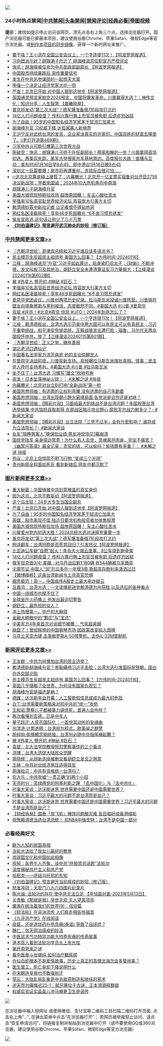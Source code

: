 ![](https://raw.githubusercontent.com/jsvpn/jsproxy/dev/64photo/fqnews-qr.jpg)

<div id="tt">
<h3>24小时热点禁闻|<a href="#%E4%B8%AD%E5%85%B1%E7%A6%81%E9%97%BB%E6%9B%B4%E5%A4%9A%E6%96%87%E7%AB%A0">中共禁闻</a>|<a href="#%E5%9B%BE%E7%89%87%E6%96%B0%E9%97%BB%E6%9B%B4%E5%A4%9A%E6%96%87%E7%AB%A0">头条禁闻</a>|<a href="#%E6%96%B0%E9%97%BB%E8%AF%84%E8%AE%BA%E6%9B%B4%E5%A4%9A%E6%96%87%E7%AB%A0">禁闻评论|<a href="#%E5%BF%85%E7%9C%8B%E7%BB%8F%E5%85%B8%E5%A5%BD%E6%96%87">经典必看</a>|<a href="https://fan1.xyz/3" target="_blank">带图视频</a></h3>
<div><b>提示：</b>微信如提示停止访问该网页，须先点击右上角三个点，选择浏览器打开。国产浏览器可能已屏蔽本项目，建议使用谷歌Chrome、苹果Safari、微软Edge等官方浏览器。或<a href="%E5%88%B6%E4%BD%9Cgit%E7%A6%81%E9%97%BB%E9%95%9C%E5%83%8F.md">制作本项目的同步镜像</a>，获得一个新的网址来推广。</div>
<ul>

<li><a href="/cbnews/20240116/1988631.md">要干啥？王小洪在全国公安会议上，一个字连提11次！【阿波罗网报道】</a></li>
<li><a href="/baitai/20240116/1988680.md">习向团派示好？胡锦涛子升迁了 胡海峰进京任职官方严控评论</a></li>
<li><a href="/cnnews/20240116/1988646.md">快讯！胡海峰被任命为中共民政部副部长 【阿波罗网报道】</a></li>
<li><a href="/finance/20240116/1988644.md">中国股市持续暴跌后 突传重要信号</a></li>
<li><a href="/cnnews/20240116/1988638.md">发生在中共总参谋部的一起惊天大案</a></li>
<li><a href="/baitai/20240117/1988878.md">李强一个决定让经济学家大吃一惊</a></li>
<li><a href="/topimagenews/20240117/1988910.md">严查！北京已开始 对中国人狠到这地步【阿波罗网报道】</a></li>
<li><a href="/sohnews/20240116/1988709.md">英国通灵预言家帕克2024预言，中国将爆发革命，川普赢得大选？｜神传文化｜知识分享｜人生智慧 【晨曦晓屋】</a></li>
<li><a href="/topimagenews/20240116/1988707.md">普京将发动“第三次大战”？德军爆准备俄7阶段攻打北约</a></li>
<li><a href="/topimagenews/20240116/1988629.md">14亿人打问题疫苗？ 传科兴靠行贿上市官员被免职 后遗症恐凶猛</a></li>
<li><a href="/topimagenews/20240116/1988793.md">为了自由！95岁的中国知名经济学家茅于轼流亡加拿大</a></li>
<li><a href="/ccpdope/20240117/1988860.md">胡海峰升官 习权威下降 达孤家寡人新境界</a></li>
<li><a href="/sohnews/20240116/1988642.md">王沪宁反对武统台湾的发言，企业家谈真实的许家印，中国百姓的财富去哪里了。《老灯开讲第469期》</a></li>
<li><a href="/ccpdope/20240117/1988880.md">习军中内斗可能引爆第三次世界大战</a></li>
<li><a href="/sohnews/20240116/1988727.md">陈破空：快讯：胡锦涛儿子终于升任副部长！两家和解的一步？川普赢得首场初选。两美兵失踪，美军大举搜索共军基地周边。百度股价大跌！直播与互动：美东时间1月16日早8点45、即中港台1月16日晚9点45</a></li>
<li><a href="/sohnews/20240116/1988735.md">深圳又一巨雷要爆！房市将再遭重创，连锁反应很可怕……</a></li>
<li><a href="/sohnews/20240117/1988820.md">🔥这次北京算是碰上硬茬了；内幕曝光！北京开一亿支票买瑙鲁对台开启2758决议新战场；学者宋国诚：2024年10大危机奔向中南海</a></li>
<li><a href="/headline/20240116/1988695.md">胡锦涛儿子胡海峰升官</a></li>
<li><a href="/topimagenews/20240116/1988780.md">美国大城惊现特斯拉坟场 超惨原因曝！ 车主心酸吐苦水</a></li>
<li><a href="/cbnews/20240116/1988796.md">李强率10名高官赴世界经济论坛 阵容庞大引美方关切</a></li>
<li><a href="/ccpdope/20240117/1988803.md">赖清德妙答中新社记者 让记者恨不得钻地洞</a></li>
<li><a href="/cbnews/20240116/1988794.md">网红名医凌晨猝死！享年46岁死因曝光 “6不良习惯恐诱发”</a></li>
<li><a href="/cnnews/hknews/20240117/1988922.md">侯友宜败选 这句话让他少了几十万票</a></li>
<li><b><a href="/comments/20200207/1272816.md" target="_blank">《刘伯温碑记》预言避开武汉肺炎的妙招（修订版）</a></b></li>
</ul>
</div>

<div class="catlist">
<h3><a href="/cbnews/" target="_blank">中共禁闻</a><span><a href="/cbnews/" target="_blank" rel="nofollow">更多文章>></a></span></h3>
<ul>
<li><a href="/cbnews/20240117/1989030.md" target="_blank">〖兲朝浮世绘〗菲律宾总统和习近平谁应该多读点书？</a></li>
<li><a href="/comments/20240117/1989018.md" target="_blank">民主模范生反超民主祖师爷 美国怎么回事？【方伟时间-20240116】</a></li>
<li><a href="/cbnews/20240117/1988989.md" target="_blank">江峰：胡海峰进京“升官”习近平如此算计，贴身紧盯旧太子；《财新》不断冲塔，发文叫板习及其统治，胡舒立安全未遭清算证反习力量做大；【江峰漫谈20240116第802期】</a></li>
<li><a href="/comments/20240117/1988941.md" target="_blank">被 #外星人 劈开的 #神祕 #巨石 ？</a></li>
<li><a href="/cbnews/20240116/1988796.md" target="_blank">李强率10名高官赴世界经济论坛 阵容庞大引美方关切</a></li>
<li><a href="/cbnews/20240116/1988794.md" target="_blank">网红名医凌晨猝死！享年46岁死因曝光 “6不良习惯恐诱发”</a></li>
<li><a href="/comments/20240116/1988733.md" target="_blank">爱荷华党团会议，川普创两项历史纪录。拉马斯瓦米投诚川普阵营。川普铁杆盟友向德桑蒂斯与黑利喊话，态度截然不同。#美国大选 #川普 #爱荷华</a></li>
<li><a href="/comments/20240116/1988726.md" target="_blank">双层 #月亮！#北京#夜空 惊现 #UFO！2024年到底怎么了？</a></li>
<li><a href="/cbnews/20240116/1988631.md" target="_blank">要干啥？王小洪在全国公安会议上，一个字连提11次！【阿波罗网报道】</a></li>
<li><a href="/cbnews/20240116/1988618.md" target="_blank">江峰：赖清德胜出，台湾大选示范美中两大国可以有民主可以有真民主；习近平重申统战，和平演变免提武统，王毅战狼言论遭打脸；瑙鲁、马尔代夫两岛国投怀中共，惨了【江峰漫谈20240115第801期】</a></li>
<li><a href="/cbnews/20240116/1988609.md" target="_blank">〖兲朝浮世绘〗正义之举，确有善报</a></li>
<li><a href="/comments/20240116/1984226.md" target="_blank">湖北老河口遇仙记</a></li>
<li><a href="/cbnews/20240116/1988561.md" target="_blank">中国著名法学家方流芳病逝 他的言论惊醒世人</a></li>
<li><a href="/comments/20240116/1988521.md" target="_blank">在爱荷华决战前夜，川普获新支持。视频曝拉马斯瓦米挨批真相。怪事：民主党人呼吁支持黑利。#美国大选 #川普 #拉马斯瓦米</a></li>
<li><a href="/cbnews/20240116/1988496.md" target="_blank">坐不住了！台湾大选 习撰写“雄文”吹响号角</a></li>
<li><a href="/comments/20240116/1988473.md" target="_blank">突发！日本坠落神祕火球！｜ #未解之谜 #扶摇</a></li>
<li><a href="/cbnews/20240116/1988425.md" target="_blank">内幕曝光！北京对台立刻打响“全新战场”第一枪</a></li>
<li><a href="/cbnews/20240116/1988407.md" target="_blank">美国思想领袖：有选票的让权利弯腰 没有选票的自己先跪着</a></li>
<li><a href="/cbnews/20240116/1988406.md" target="_blank">美国思想领袖：台湾出现朝小野大窘境局面 各党派是合作还是对峙？</a></li>
<li><a href="/cbnews/20240116/1988405.md" target="_blank">美国思想领袖：【精彩片段】习面临最大的挑战不是台湾问题？多国祝贺台湾选举结果 中共恼怒自取其辱 东部战区暗示攻台野心 腐败军方战力剩多少？- #新闻大家谈</a></li>
<li><a href="/cbnews/20240116/1988399.md" target="_blank">美国思想领袖：【精彩片段】台立法院「三党不过半」会有什麽影响？ 谁将成为立法院长？- #新闻大家谈</a></li>
<li><a href="/cbnews/20240116/1988327.md" target="_blank">女友“陪睡男客人”换保险业绩 男友冲现场见1幕崩溃</a></li>
<li><a href="/comments/20240115/1988253.md" target="_blank">国民党陆军 亲身探访冥界！为什么有人去世，灵魂离开肉身，完全不痛苦？《幽冥问答录》最全记录：贪官的钱，可以偷吗？偷钱罪有多重？｜ #未解之谜 扶摇</a></li>
<li><a href="/cbnews/20240115/1988153.md" target="_blank">热议：北京上空惊现不明飞行物 “变成三个光球”</a></li>
<li><a href="/cbnews/20240115/1988152.md" target="_blank">贵州新郎全程面如死灰 看到新娘后 网友也都沉默了</a></li>

</ul>
</div>
<div class="catlist">
<h3><a href="/topimagenews/" target="_blank">图片新闻</a><span><a href="/topimagenews/" target="_blank" rel="nofollow">更多文章>></a></span></h3>
<ul>
<li><a href="/topimagenews/20240117/1989056.md" target="_blank">重大秘密：华国锋被中共刻意掩盖的真实身份</a></li>
<li><a href="/topimagenews/20240117/1989017.md" target="_blank">因为这点，北京不敢妄动【阿波罗网报道】</a></li>
<li><a href="/topimagenews/20240117/1988971.md" target="_blank">这个瓜太猛！24岁大专生当国企副总</a></li>
<li><a href="/topimagenews/20240117/1988910.md" target="_blank">严查！北京已开始 对中国人狠到这地步【阿波罗网报道】</a></li>
<li><a href="/topimagenews/20240116/1988793.md" target="_blank">为了自由！95岁的中国知名经济学家茅于轼流亡加拿大</a></li>
<li><a href="/topimagenews/20240116/1988781.md" target="_blank">英媒：股市表现不佳 陆近日要求机构投资者勿抛售股票</a></li>
<li><a href="/topimagenews/20240116/1988780.md" target="_blank">美国大城惊现特斯拉坟场 超惨原因曝！ 车主心酸吐苦水</a></li>
<li><a href="/topimagenews/20240116/1988779.md" target="_blank">川普爱州党内初选大胜！2024总统大选对决拜登重要一步</a></li>
<li><a href="/topimagenews/20240116/1988707.md" target="_blank">普京将发动“第三次大战”？德军爆准备俄7阶段攻打北约</a></li>
<li><a href="/topimagenews/20240116/1988706.md" target="_blank">网评翻车：台湾同胞是否愿意回归？引发热议【阿波罗网报道】</a></li>
<li><a href="/topimagenews/20240116/1988630.md" target="_blank">比亚迪公车疑“自燃”起火！青岛大火烟云垄罩、8公车烧到剩骨架</a></li>
<li><a href="/topimagenews/20240116/1988629.md" target="_blank">14亿人打问题疫苗？ 传科兴靠行贿上市官员被免职 后遗症恐凶猛</a></li>
<li><a href="/topimagenews/20240116/1988624.md" target="_blank">俄军坦克毁3/4! 美媒 : 对乌开战后剩1,180辆 有544辆被乌军缴获</a></li>
<li><a href="/topimagenews/20240116/1988623.md" target="_blank">无需签证 中国人“润”厄瓜多尔一年增3倍 靠超高存款利率潇洒过日</a></li>
<li><a href="/topimagenews/20240116/1988560.md" target="_blank">【微博精粹】这条台湾新闻令土共高官恐惧</a></li>
<li><a href="/topimagenews/20240116/1988559.md" target="_blank">细思极恐！周一，中国疯传A股史上最大电诈疑云</a></li>
<li><a href="/topimagenews/20240116/1988495.md" target="_blank">吕嘉鸿：台湾大选：一文读懂民进党赖清德为何获胜 以及选后的各种看点</a></li>
<li><a href="/topimagenews/20240116/1988494.md" target="_blank">中国一线城市也撑不住了</a></li>
<li><a href="/topimagenews/20240116/1988471.md" target="_blank">全球坐在火药桶上 他发出最迫切警告</a></li>
<li><a href="/topimagenews/20240116/1988451.md" target="_blank">胡舒立，最危险的女人？</a></li>
<li><a href="/topimagenews/20240116/1988437.md" target="_blank">冲上热搜第一，中产的大麻烦</a></li>
<li><a href="/topimagenews/20240116/1988424.md" target="_blank">金融大鳄眼中的“繁花”与“宝总”</a></li>
<li><a href="/topimagenews/20240116/1988423.md" target="_blank">中美军方4年来首次对谈细节被曝： 气氛超紧绷</a></li>
<li><a href="/topimagenews/20240116/1988381.md" target="_blank">崩盘了！曾经辉煌的中国钢琴市场 因政策改变陷入困境</a></li>
<li><a href="/topimagenews/20240115/1988228.md" target="_blank">乌克兰天空大捷 击落俄罗斯A-50预警机、击伤IL-22M管制机</a></li>

</ul>
</div>
<div class="catlist">
<h3><a href="/comments/" target="_blank">新闻评论</a><span><a href="/comments/" target="_blank" rel="nofollow">更多文章>></a></span></h3>
<ul>
<li><a href="/comments/20240117/1989033.md" target="_blank">王友群：中共为何惧怕台湾的民主选举？</a></li>
<li><a href="/comments/20240117/1989025.md" target="_blank">赖清德助胡海峰升官？李毅痛喷习近平丢脸；台湾大选引发国际祝贺朝，国台办外交部沦陷</a></li>
<li><a href="/comments/20240117/1989018.md" target="_blank">民主模范生反超民主祖师爷 美国怎么回事？【方伟时间-20240116】</a></li>
<li><a href="/comments/20240117/1989006.md" target="_blank">英国几乎侵略了全世界，为何没有国家仇视它？</a></li>
<li><a href="/comments/20240117/1988995.md" target="_blank">胡海峰升官是福还是祸？</a></li>
<li><a href="/comments/20240117/1988994.md" target="_blank">德媒：达沃斯年会开幕：人工智能假信息或成为最大的危险</a></li>
<li><a href="/comments/20240117/1988993.md" target="_blank">白丁:台湾需要新策略来对抗中共的“统一”攻势</a></li>
<li><a href="/comments/20240117/1988980.md" target="_blank">王和岩:警察儿子都被暴力逼供死，普通人会咋样？</a></li>
<li><a href="/comments/20240117/1988946.md" target="_blank">再次看懂刘玄德，已是中年人</a></li>
<li><a href="/comments/20240117/1988945.md" target="_blank">量子跃迁:人民币国际化：一首悦耳动听的安魂曲</a></li>
<li><a href="/comments/20240117/1988944.md" target="_blank">何清涟:计票透明：台湾视为程式，欧美闻之群赞</a></li>
<li><a href="/comments/20240117/1988943.md" target="_blank">颜纯钩:偷换概念拗统独，台湾何必随中共指挥棒起舞？</a></li>
<li><a href="/comments/20240117/1988941.md" target="_blank">被 #外星人 劈开的 #神祕 #巨石 ？</a></li>
<li><a href="/comments/20240117/1988902.md" target="_blank">袁斌：北大法学院教授怒怼警察事件的三个看点</a></li>
<li><a href="/comments/20240117/1988901.md" target="_blank">洪博：台湾大选促大陆民众觉醒</a></li>
<li><a href="/comments/20240117/1988900.md" target="_blank">周晓辉：从财新连续被删文看胡舒立发文之用意</a></li>
<li><a href="/comments/20240117/1988899.md" target="_blank">王赫：中共对台经济施压适得其反</a></li>
<li><a href="/comments/20240117/1988898.md" target="_blank">网海拾贝：中共有资格统一台湾吗？</a></li>
<li><a href="/comments/20240117/1988897.md" target="_blank">东方乐：中共吹嘘“一贯正确”的两个小招</a></li>
<li><a href="/comments/20240117/1988893.md" target="_blank">天亮时分：蓝绿两党的阿基利斯之踵 「去中国化」与「去中共化」</a></li>
<li><a href="/comments/20240116/1988790.md" target="_blank">时事大家谈：达沃斯迷思 世界需要中国还是中国需要世界？</a></li>
<li><a href="/comments/20240116/1988778.md" target="_blank">时事大家谈：习近平最大的问题不是台湾而是自己？</a></li>
<li><a href="/comments/20240116/1988769.md" target="_blank">时事大家谈：达沃斯迷思 世界需要中国还是中国需要世界？习近平最大的问题不是台湾而是自己？</a></li>
<li><a href="/comments/20240116/1988768.md" target="_blank">【财经拆局】国泰「放飞机」掩饰问题酿灾难 盲目唱好成香港缩影</a></li>
<li><a href="/comments/20240116/1988752.md" target="_blank">祝贺赖清德当选台湾总统！ 前NBA中锋坎特：台湾不是中国一部分</a></li>

</ul>
</div>

<div class="catlist">
<h3>必看经典好文</h3>
<ul>
<li><a href="/comments/20200926/1403589.md" target="_blank">鲜为人知的民国真相</a></li>
<li><a href="/cbnews/20200516/1329218.md" target="_blank">法轮大法给了我女儿最好的教育</a></li>
<li><a href="/bannedvideo/20220411/1717515.md" target="_blank">琉球国文化和中国如此相像</a></li>
<li><a href="/comments/20220514/1732752.md" target="_blank">视频：各界牛人齐聚，谈中共“终极禁忌话题”法轮功</a></li>
<li><a href="/cbnews/20210731/1597512.md" target="_blank">深度揭秘共产主义和共产党</a></li>
<li><a href="/comments/20220516/1733397.md" target="_blank">哈耶克——终结乌托邦的先知</a></li>
<li><a href="/comments/20200207/1272816.md" target="_blank">《刘伯温碑记》预言避开当前瘟疫的妙招（修订版）</a></li>
<li><a href="/comments/20200604/783200.md" target="_blank">怒发冲冠：天安门八九六四图片纪录片</a></li>
<li><a href="/comments/20230513/1884082.md" target="_blank">陈光诚: 法轮功的存在 使中共无法立足 【辛恬面对面-2023年5月13日】</a></li>
<li><a href="/topimagenews/20170331/738673.md" target="_blank">关贵敏《那就是我》举世无双 无人望其项背</a></li>
<li><a href="/topimagenews/20180529/949649.md" target="_blank">魔鬼在统治着我们的世界(9)：信仰篇</a></li>
<li><a href="/comments/20210509/1542786.md" target="_blank">《转法轮》在非洲流传 人们奔走相告传福音</a></li>
<li><a href="/bookonline/20131116/201057.md" target="_blank">《九评共产党》在线阅读</a></li>
<li><a href="/comments/20230424/1875912.md" target="_blank">疫苗，还是退烧药扑热息痛(泰诺) 导致了自闭症 ?</a></li>
<li><a href="/comments/20200224/1282494.md" target="_blank">魏仁：张天师治瘟疫的妙法</a></li>
<li><a href="/comments/20210810/1603664.md" target="_blank">中医武术气功特异功能大师李有甫的传奇故事</a></li>
<li><a href="/comments/20200227/1284657.md" target="_blank">道术高人看到法轮功学员头上有光柱</a></li>
<li><a href="/lishi/20131130/662544.md" target="_blank">揭开周恩来之谜</a></li>
<li><a href="/comments/20230423/1875655.md" target="_blank">看中医泰斗张锡纯 如何治疗糖尿病</a></li>
<li><a href="/cnnews/20180504/937198.md" target="_blank">许仙白蛇根本不是爱情故事，历史上真正的高僧法海怎会多管闲事？</a></li>
<li><a href="/sohnews/20150904/445868.md" target="_blank">医生罢工，死亡率却下降说明什么</a></li>
<li><a href="/lifebaike/20200315/1294178.md" target="_blank">在宋朝连皇帝也不敢强拆迁</a></li>
<li><a href="/comments/20220730/1764893.md" target="_blank">项云：大陆乱局乱象是中共故意制造和放纵的邪术</a></li>
<li><a href="/tculture/20190304/1091076.md" target="_blank">逆天而为痛悔迟20-1：弑兄篡位千古谜，正本清源释群疑</a></li>
<li><a href="/comments/20130625/144080.md" target="_blank">权威实验证实盖盖儿冲马桶更卫生是谣传</a></li>

</ul>
</div>

![](https://raw.githubusercontent.com/jsvpn/jsproxy/dev/64photo/fqnews-qr.jpg)

在浏览器中输入短网址 或使用微信、支付宝等二维码工具扫描二维码打开页面, 点击右上角"...", 在弹出菜单中点击“在浏览器打开”； 若网页被举报禁止访问，请点击“恢复申请访问”，将链接复制并粘贴到浏览器中打开（请不要使用QQ或360浏览器，建议使用谷歌Chrome、苹果Safari、微软Edge等官方浏览器）

![](https://raw.githubusercontent.com/jsvpn/jsproxy/dev/64photo/wx.jpg)